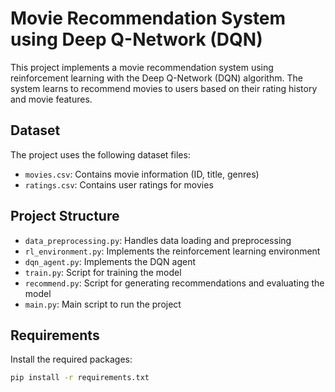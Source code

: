 # Movie Recommendation System using Deep Q-Network (DQN)

This project implements a movie recommendation system using reinforcement learning with the Deep Q-Network (DQN) algorithm. The system learns to recommend movies to users based on their rating history and movie features.

## Dataset

The project uses the following dataset files:
- `movies.csv`: Contains movie information (ID, title, genres)
- `ratings.csv`: Contains user ratings for movies

## Project Structure

- `data_preprocessing.py`: Handles data loading and preprocessing
- `rl_environment.py`: Implements the reinforcement learning environment
- `dqn_agent.py`: Implements the DQN agent
- `train.py`: Script for training the model
- `recommend.py`: Script for generating recommendations and evaluating the model
- `main.py`: Main script to run the project

## Requirements

Install the required packages:

```bash
pip install -r requirements.txt